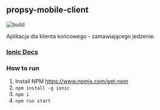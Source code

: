 ## propsy-mobile-client

![build](https://travis-ci.org/wutee/mobile-client.svg?branch=master)

Aplikacja dla klienta końcowego - zamawiającego jedzenie.
### [Ionic Docs](https://beta.ionicframework.com/docs/)

### How to run
1) Install NPM
https://www.npmjs.com/get-npm
2) `npm install -g ionic`
3) `npm i`
4) `npm run start`

